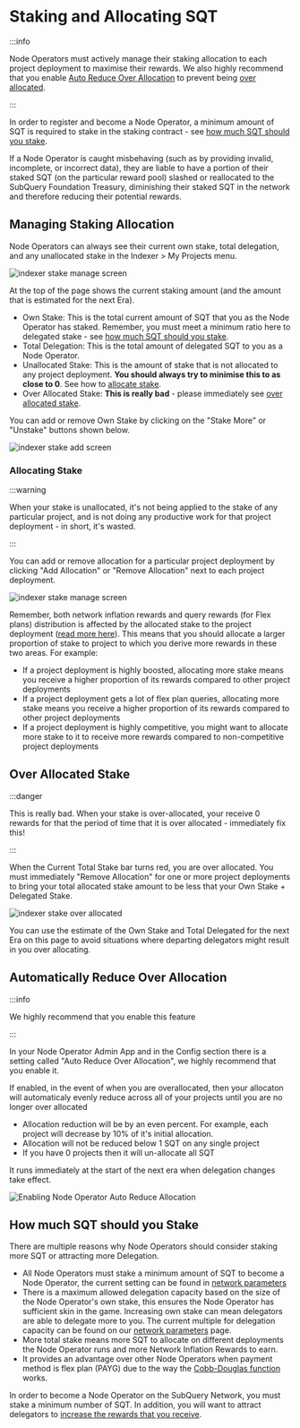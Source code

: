# Staking and Allocating SQT

:::info 

Node Operators must actively manage their staking allocation to each project deployment to maximise their rewards. We also highly recommend that you enable [Auto Reduce Over Allocation](#automatically-reduce-over-allocation) to prevent being [over allocated](#over-allocated-stake).

:::

In order to register and become a Node Operator, a minimum amount of SQT is required to stake in the staking contract - see [how much SQT should you stake](#how-much-sqt-should-you-stake).

If a Node Operator is caught misbehaving (such as by providing invalid, incomplete, or incorrect data), they are liable to have a portion of their staked SQT (on the particular reward pool) slashed or reallocated to the SubQuery Foundation Treasury, diminishing their staked SQT in the network and therefore reducing their potential rewards.

## Managing Staking Allocation

Node Operators can always see their current own stake, total delegation, and any unallocated stake in the Indexer > My Projects menu.

![indexer stake manage screen](/assets/img/network/indexer_stake_manage.png)

At the top of the page shows the current staking amount (and the amount that is estimated for the next Era).

- Own Stake: This is the total current amount of SQT that you as the Node Operator has staked. Remember, you must meet a minimum ratio here to delegated stake - see [how much SQT should you stake](#how-much-sqt-should-you-stake).
- Total Delegation: This is the total amount of delegated SQT to you as a Node Operator.
- Unallocated Stake: This is the amount of stake that is not allocated to any project deployment. **You should always try to minimise this to as close to 0**. See how to [allocate stake](#allocating-stake).
- Over Allocated Stake: **This is really bad** - please immediately see [over allocated stake](#over-allocated-stake).

You can add or remove Own Stake by clicking on the "Stake More" or "Unstake" buttons shown below.

![indexer stake add screen](/assets/img/network/indexer_stake_add.png)

### Allocating Stake

:::warning

When your stake is unallocated, it's not being applied to the stake of any particular project, and is not doing any productive work for that project deployment - in short, it's wasted.

:::

You can add or remove allocation for a particular project deployment by clicking "Add Allocation" or "Remove Allocation" next to each project deployment.

![indexer stake manage screen](/assets/img/network/indexer_stake_manage_add.png)

Remember, both network inflation rewards and query rewards (for Flex plans) distribution is affected by the allocated stake to the project deployment ([read more here](./rewards.md#how-are-node-operators-rewarded)). This means that you should allocate a larger proportion of stake to project to which you derive more rewards in these two areas. For example:

- If a project deployment is highly boosted, allocating more stake means you receive a higher proportion of its rewards compared to other project deployments
- If a project deployment gets a lot of flex plan queries, allocating more stake means you receive a higher proportion of its rewards compared to other project deployments
- If a project deployment is highly competitive, you might want to allocate more stake to it to receive more rewards compared to non-competitive project deployments

## Over Allocated Stake

:::danger

This is really bad. When your stake is over-allocated, your receive 0 rewards for that the period of time that it is over allocated - immediately fix this!

:::

When the Current Total Stake bar turns red, you are over allocated. You must immediately "Remove Allocation" for one or more project deployments to bring your total allocated stake amount to be less that your Own Stake + Delegated Stake.

![indexer stake over allocated](/assets/img/network/indexer_stake_manage_over_allocated.png)

You can use the estimate of the Own Stake and Total Delegated for the next Era on this page to avoid situations where departing delegators might result in you over allocating.

## Automatically Reduce Over Allocation

:::info 

We highly recommend that you enable this feature

:::

In your Node Operator Admin App and in the Config section there is a setting called "Auto Reduce Over Allocation", we highly recommend that you enable it.

If enabled, in the event of when you are overallocated, then your allocaton will automaticaly evenly reduce across all of your projects until you are no longer over allocated
- Allocation reduction will be by an even percent. For example, each project will decrease by 10% of it's initial allocation.
- Allocation will not be reduced below 1 SQT on any single project
- If you have 0 projects then it will un-allocate all SQT

It runs immediately at the start of the next era when delegation changes take effect.

![Enabling Node Operator Auto Reduce Allocation](/assets/img/network/indexer_auto_allocation.png)

## How much SQT should you Stake

There are multiple reasons why Node Operators should consider staking more SQT or attracting more Delegation.

- All Node Operators must stake a minimum amount of SQT to become a Node Operator, the current setting can be found in [network parameters](../parameters.md)
- There is a maximum allowed delegation capacity based on the size of the Node Operator's own stake, this ensures the Node Operator has sufficient skin in the game. Increasing own stake can mean delegators are able to delegate more to you. The current multiple for delegation capacity can be found on our [network parameters](../parameters.md) page.
- More total stake means more SQT to allocate on different deployments the Node Operator runs and more Network Inflation Rewards to earn.
- It provides an advantage over other Node Operators when payment method is flex plan (PAYG) due to the way the [Cobb-Douglas function](../introduction/reward-distribution.md#cobb-douglas-production-function) works.

In order to become a Node Operator on the SubQuery Network, you must stake a minimum number of SQT. In addition, you will want to attract delegators to [increase the rewards that you receive](./rewards.md).
